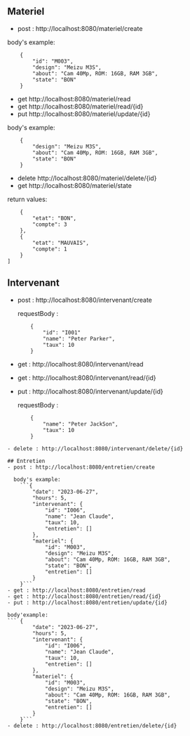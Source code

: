 ## Materiel
- post : http://localhost:8080/materiel/create

body's example:
```
    {
        "id": "M003",
        "design": "Meizu M3S",
        "about": "Cam 40Mp, ROM: 16GB, RAM 3GB",
        "state": "BON"
    }
```
- get  http://localhost:8080/materiel/read
- get  http://localhost:8080/materiel/read/{id}
- put http://localhost:8080/materiel/update/{id}

body's example:
```
    {
        "design": "Meizu M3S",
        "about": "Cam 40Mp, ROM: 16GB, RAM 3GB",
        "state": "BON"
    }
```
- delete http://localhost:8080/materiel/delete/{id}
- get http://localhost:8080/materiel/state

return values:
```[
	{
		"etat": "BON",
		"compte": 3
	},
	{
		"etat": "MAUVAIS",
		"compte": 1
	}
]
```

## Intervenant
- post : http://localhost:8080/intervenant/create
  
  requestBody :
    ```
        {
            "id": "I001"
            "name": "Peter Parker",
            "taux": 10
        }
    ```
- get : http://localhost:8080/intervenant/read
- get : http://localhost:8080/intervenant/read/{id}
- put :  http://localhost:8080/intervenant/update/{id}
  
  requestBody :
    ```
        {
            "name": "Peter JackSon",
            "taux": 10
        }
```
- delete : http://localhost:8080/intervenant/delete/{id}
  
## Entretien
- post : http://localhost:8080/entretien/create
  
  body's example:
	```{
		"date": "2023-06-27",
		"hours": 5,
		"intervenant": {
			"id": "I006",
			"name": "Jean Claude",
			"taux": 10,
			"entretien": []
		},
		"materiel": {
			"id": "M003",
			"design": "Meizu M3S",
			"about": "Cam 40Mp, ROM: 16GB, RAM 3GB",
			"state": "BON",
			"entretien": []
		}
	}```
- get : http://localhost:8080/entretien/read
- get : http://localhost:8080/entretien/read/{id}
- put : http://localhost:8080/entretien/update/{id}

body'example:
```	{
		"date": "2023-06-27",
		"hours": 5,
		"intervenant": {
			"id": "I006",
			"name": "Jean Claude",
			"taux": 10,
			"entretien": []
		},
		"materiel": {
			"id": "M003",
			"design": "Meizu M3S",
			"about": "Cam 40Mp, ROM: 16GB, RAM 3GB",
			"state": "BON",
			"entretien": []
		}
	}```
- delete : http://localhost:8080/entretien/delete/{id}
  